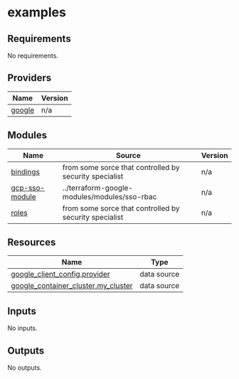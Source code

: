 # examples

<!-- BEGINNING OF PRE-COMMIT-TERRAFORM DOCS HOOK -->
## Requirements

No requirements.

## Providers

| Name | Version |
|------|---------|
| <a name="provider_google"></a> [google](#provider\_google) | n/a |

## Modules

| Name | Source | Version |
|------|--------|---------|
| <a name="module_bindings"></a> [bindings](#module\_bindings) | from some sorce that controlled by security specialist | n/a |
| <a name="module_gcp-sso-module"></a> [gcp-sso-module](#module\_gcp-sso-module) | ../terraform-google-modules/modules/sso-rbac | n/a |
| <a name="module_roles"></a> [roles](#module\_roles) | from some sorce that controlled by security specialist | n/a |

## Resources

| Name | Type |
|------|------|
| [google_client_config.provider](https://registry.terraform.io/providers/hashicorp/google/latest/docs/data-sources/client_config) | data source |
| [google_container_cluster.my_cluster](https://registry.terraform.io/providers/hashicorp/google/latest/docs/data-sources/container_cluster) | data source |

## Inputs

No inputs.

## Outputs

No outputs.
<!-- END OF PRE-COMMIT-TERRAFORM DOCS HOOK -->
